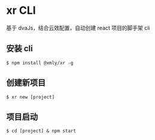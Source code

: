 # xr CLI

基于 dvaJs，结合云效配置，自动创建 react 项目的脚手架 cli

## 安装 cli

```shell
$ npm install @xmly/xr -g
```

## 创建新项目

```shell
$ xr new [project]
```

## 项目启动

```shell
$ cd [project] & npm start
```
